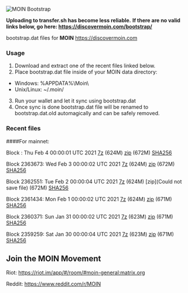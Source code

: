 ![MOIN Bootstrap](https://i.imgur.com/KjM1jMp.jpg)

**Uploading to transfer.sh has become less reliable.**
**If there are no valid links below, go here: https://discovermoin.com/bootstrap/**

bootstrap.dat files for **MOIN** https://discovermoin.com

### Usage

1. Download and extract one of the recent files linked below.
2. Place bootstrap.dat file inside of your MOIN data directory:
 - Windows: %APPDATA%\Moin\
 - Unix/Linux: ~/.moin/
3. Run your wallet and let it sync using bootstrap.dat
4. Once sync is done bootstrap.dat file will be renamed to bootstrap.dat.old automagically and can be safely removed.


### Recent files

####For mainnet:

Block : Thu Feb  4 00:00:01 UTC 2021 [7z]() (624M) [zip]() (672M) [SHA256]()

Block 2363673: Wed Feb  3 00:00:02 UTC 2021 [7z](https://transfer.sh/fT53P/bootstrap.dat.20210203.7z) (624M) [zip](https://transfer.sh/TvJIk/bootstrap.dat.20210203.zip) (672M) [SHA256](https://transfer.sh/8CVHC/sha256.txt)

Block 2362551: Tue Feb  2 00:00:04 UTC 2021 [7z](https://transfer.sh/QLGT6/bootstrap.dat.20210202.7z) (624M) [zip](Could not save file) (672M) [SHA256](https://transfer.sh/aXs7D/sha256.txt)

Block 2361434: Mon Feb  1 00:00:02 UTC 2021 [7z](https://transfer.sh/NqqF9/bootstrap.dat.20210201.7z) (624M) [zip](https://transfer.sh/12ri13/bootstrap.dat.20210201.zip) (671M) [SHA256](https://transfer.sh/15pUlH/sha256.txt)

Block 2360371: Sun Jan 31 00:00:02 UTC 2021 [7z](https://transfer.sh/Ek4W2/bootstrap.dat.20210131.7z) (623M) [zip](https://transfer.sh/8PEyj/bootstrap.dat.20210131.zip) (671M) [SHA256](https://transfer.sh/Df1Rz/sha256.txt)

Block 2359259: Sat Jan 30 00:00:04 UTC 2021 [7z](https://transfer.sh/xykjl/bootstrap.dat.20210130.7z) (623M) [zip](https://transfer.sh/Yew0m/bootstrap.dat.20210130.zip) (671M) [SHA256](https://transfer.sh/ohL0C/sha256.txt)

## Join the MOIN Movement

Riot: https://riot.im/app/#/room/#moin-general:matrix.org

Reddit: https://www.reddit.com/r/MOIN
